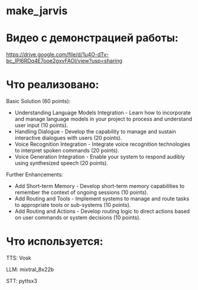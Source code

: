 # make_jarvis

# Видео с демонстрацией работы:
https://drive.google.com/file/d/1u4O-dTv-bc_IPl6RDq4E7ooe2gxvFAOl/view?usp=sharing

# Что реализовано:

Basic Solution (60 points):

 - Understanding Language Models Integration - Learn how to incorporate and manage language models in your project to process and understand user input (10 points).
 - Handling Dialogue - Develop the capability to manage and sustain interactive dialogues with users (20 points).
 - Voice Recognition Integration - Integrate voice recognition technologies to interpret spoken commands (20 points).
 - Voice Generation Integration - Enable your system to respond audibly using synthesized speech (20 points).

Further Enhancements:

 - Add Short-term Memory - Develop short-term memory capabilities to remember the context of ongoing sessions (10 points).
 - Add Routing and Tools - Implement systems to manage and route tasks to appropriate tools or sub-systems (10 points).
 - Add Routing and Actions - Develop routing logic to direct actions based on user commands or system decisions (10 points).

# Что используется:

TTS: Vosk

LLM: mixtral_8x22b

STT: pyttsx3
